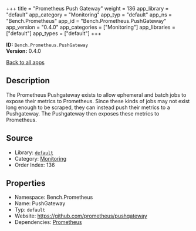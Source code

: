 ﻿+++
title = "Prometheus Push Gateway"
weight = 136
app_library = "default"
app_category = "Monitoring"
app_typ = "default"
app_ns = "Bench.Prometheus"
app_id = "Bench.Prometheus.PushGateway"
app_version = "0.4.0"
app_categories = ["Monitoring"]
app_libraries = ["default"]
app_types = ["default"]
+++

**ID:** `Bench.Prometheus.PushGateway`  
**Version:** 0.4.0  
<!--more-->

[Back to all apps](/apps/)

## Description
The Prometheus Pushgateway exists to allow ephemeral and batch jobs
to expose their metrics to Prometheus.
Since these kinds of jobs may not exist long enough to be scraped,
they can instead push their metrics to a Pushgateway.
The Pushgateway then exposes these metrics to Prometheus.

## Source

* Library: [`default`](/app_libraries/default)
* Category: [Monitoring](/app_categories/monitoring)
* Order Index: 136

## Properties

* Namespace: Bench.Prometheus
* Name: PushGateway
* Typ: `default`
* Website: <https://github.com/prometheus/pushgateway>
* Dependencies: [Prometheus](/apps/Bench.Prometheus)

